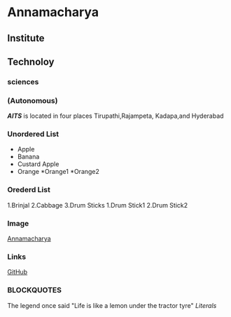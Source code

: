 # Annamacharya
## Institute
## Technoloy 
### sciences
### (Autonomous)

***AITS*** is located in four places Tirupathi,Rajampeta, Kadapa,and Hyderabad

### Unordered List
* Apple
* Banana
* Custard Apple
* Orange
   *Orange1
   *Orange2
### Orederd List
1.Brinjal
2.Cabbage
3.Drum Sticks
    1.Drum Stick1
    2.Drum Stick2

### Image
[Annamacharya](http://www.andhraportal.org/personalities-annamacharya/)

### Links
[GitHub](https://github.com)

### BLOCKQUOTES
The legend once said
"Life is like a lemon under the tractor tyre"
*Literals*

